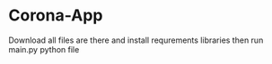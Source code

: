 # Corona-App
Download all files are there and install requrements libraries then run main.py python file 
